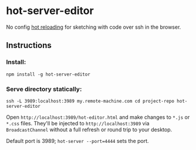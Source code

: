# hot-server-editor

No config [hot reloading](https://roadtolarissa.com/hot-reload/) for sketching with code over ssh in the browser. 

## Instructions 

### Install: 

`npm install -g hot-server-editor`

### Serve directory statically:

`
ssh -L 3989:localhost:3989 my.remote-machine.com
cd project-repo
hot-server-editor
`

Open `http://localhost:3989/hot-editor.html` and make changes to `*.js` or `*.css` files. They'll be injected to `http://localhost:3989` via `BroadcastChannel` without a full refresh or round trip to your desktop.

Default port is 3989; `hot-server --port=4444` sets the port.
